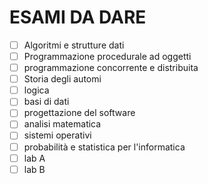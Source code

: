 # ESAMI DA DARE

- [ ] Algoritmi e strutture dati
- [ ] Programmazione procedurale ad oggetti
- [ ] programmazione concorrente e distribuita
- [ ] Storia degli automi
- [ ] logica
- [ ] basi di dati
- [ ] progettazione del software
- [ ] analisi matematica
- [ ] sistemi operativi
- [ ] probabilità e statistica per l'informatica
- [ ] lab A
- [ ] lab B
